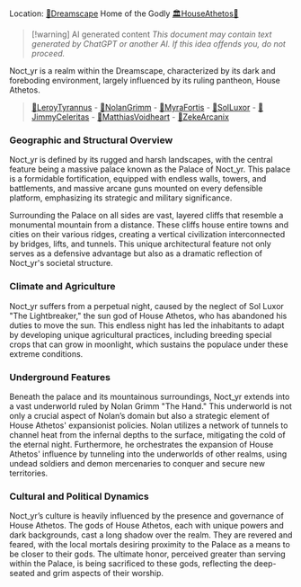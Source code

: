 Location: [🌌Dreamscape](🌌Dreamscape.md)
Home of the Godly [🏛HouseAthetos🖤](🏛HouseAthetos🖤.md)

> [!warning] AI generated content
> *This document may contain text generated by ChatGPT or another AI. If this idea offends you, do not proceed.*

Noct_yr is a realm within the Dreamscape, characterized by its dark and foreboding environment, largely influenced by its ruling pantheon, House Athetos.

> [🖤LeroyTyrannus](🖤LeroyTyrannus.md) - [🖤NolanGrimm](🖤NolanGrimm.md) - [🖤MyraFortis](🖤MyraFortis.md) - [🖤SolLuxor](🖤SolLuxor.md) - [🖤JimmyCeleritas](🖤JimmyCeleritas.md) - [🖤MatthiasVoidheart](🖤MatthiasVoidheart.md) - [🖤ZekeArcanix](🖤ZekeArcanix.md)

### Geographic and Structural Overview

Noct_yr is defined by its rugged and harsh landscapes, with the central feature being a massive palace known as the Palace of Noct_yr. This palace is a formidable fortification, equipped with endless walls, towers, and battlements, and massive arcane guns mounted on every defensible platform, emphasizing its strategic and military significance.

Surrounding the Palace on all sides are vast, layered cliffs that resemble a monumental mountain from a distance. These cliffs house entire towns and cities on their various ridges, creating a vertical civilization interconnected by bridges, lifts, and tunnels. This unique architectural feature not only serves as a defensive advantage but also as a dramatic reflection of Noct_yr's societal structure.

### Climate and Agriculture

Noct_yr suffers from a perpetual night, caused by the neglect of Sol Luxor "The Lightbreaker," the sun god of House Athetos, who has abandoned his duties to move the sun. This endless night has led the inhabitants to adapt by developing unique agricultural practices, including breeding special crops that can grow in moonlight, which sustains the populace under these extreme conditions.

### Underground Features

Beneath the palace and its mountainous surroundings, Noct_yr extends into a vast underworld ruled by Nolan Grimm "The Hand." This underworld is not only a crucial aspect of Nolan’s domain but also a strategic element of House Athetos' expansionist policies. Nolan utilizes a network of tunnels to channel heat from the infernal depths to the surface, mitigating the cold of the eternal night. Furthermore, he orchestrates the expansion of House Athetos' influence by tunneling into the underworlds of other realms, using undead soldiers and demon mercenaries to conquer and secure new territories.

### Cultural and Political Dynamics

Noct_yr’s culture is heavily influenced by the presence and governance of House Athetos. The gods of House Athetos, each with unique powers and dark backgrounds, cast a long shadow over the realm. They are revered and feared, with the local mortals desiring proximity to the Palace as a means to be closer to their gods. The ultimate honor, perceived greater than serving within the Palace, is being sacrificed to these gods, reflecting the deep-seated and grim aspects of their worship.